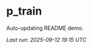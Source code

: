 # p_train

Auto-updating README demo.

<!--START_SECTION:status-->
_Last run: 2025-09-12 19:15 UTC_
<!--END_SECTION:status-->



























































































































































































































































































































































































































































































































































